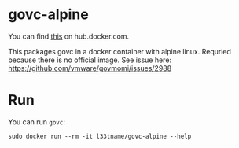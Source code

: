 # govc-alpine

You can find [this](https://hub.docker.com/repository/docker/l33tname/govc-alpine) on hub.docker.com.

This packages govc in a docker container with alpine linux.
Requried because there is no official image.
See issue here: <https://github.com/vmware/govmomi/issues/2988>

# Run

You can run `govc`:

```
sudo docker run --rm -it l33tname/govc-alpine --help
```
